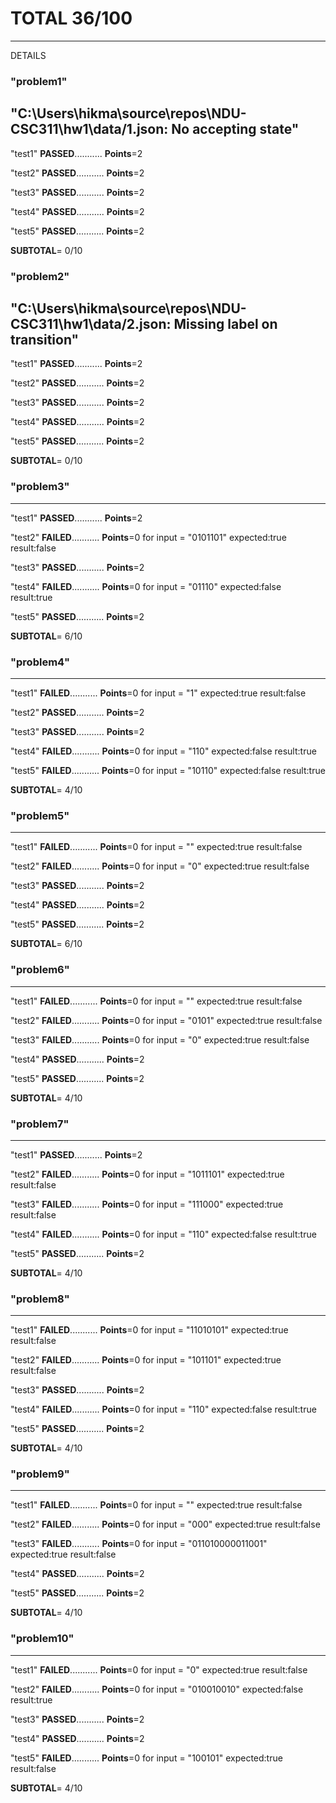 # TOTAL 36/100
---------------------------------
DETAILS

### "problem1"
"C:\\Users\\hikma\\source\\repos\\NDU-CSC311\\hw1\\data/1.json: No accepting state"
---------------
"test1" __PASSED__...........	__Points__=2

"test2" __PASSED__...........	__Points__=2

"test3" __PASSED__...........	__Points__=2

"test4" __PASSED__...........	__Points__=2

"test5" __PASSED__...........	__Points__=2

__SUBTOTAL__=   0/10

### "problem2"
"C:\\Users\\hikma\\source\\repos\\NDU-CSC311\\hw1\\data/2.json: Missing label on transition"
---------------
"test1" __PASSED__...........	__Points__=2

"test2" __PASSED__...........	__Points__=2

"test3" __PASSED__...........	__Points__=2

"test4" __PASSED__...........	__Points__=2

"test5" __PASSED__...........	__Points__=2

__SUBTOTAL__=   0/10

### "problem3"
---------------
"test1" __PASSED__...........	__Points__=2

"test2" __FAILED__...........	__Points__=0
	for input = "0101101"	expected:true	result:false

"test3" __PASSED__...........	__Points__=2

"test4" __FAILED__...........	__Points__=0
	for input = "01110"	expected:false	result:true

"test5" __PASSED__...........	__Points__=2

__SUBTOTAL__=   6/10

### "problem4"
---------------
"test1" __FAILED__...........	__Points__=0
	for input = "1"	expected:true	result:false

"test2" __PASSED__...........	__Points__=2

"test3" __PASSED__...........	__Points__=2

"test4" __FAILED__...........	__Points__=0
	for input = "110"	expected:false	result:true

"test5" __FAILED__...........	__Points__=0
	for input = "10110"	expected:false	result:true

__SUBTOTAL__=   4/10

### "problem5"
---------------
"test1" __FAILED__...........	__Points__=0
	for input = ""	expected:true	result:false

"test2" __FAILED__...........	__Points__=0
	for input = "0"	expected:true	result:false

"test3" __PASSED__...........	__Points__=2

"test4" __PASSED__...........	__Points__=2

"test5" __PASSED__...........	__Points__=2

__SUBTOTAL__=   6/10

### "problem6"
---------------
"test1" __FAILED__...........	__Points__=0
	for input = ""	expected:true	result:false

"test2" __FAILED__...........	__Points__=0
	for input = "0101"	expected:true	result:false

"test3" __FAILED__...........	__Points__=0
	for input = "0"	expected:true	result:false

"test4" __PASSED__...........	__Points__=2

"test5" __PASSED__...........	__Points__=2

__SUBTOTAL__=   4/10

### "problem7"
---------------
"test1" __PASSED__...........	__Points__=2

"test2" __FAILED__...........	__Points__=0
	for input = "1011101"	expected:true	result:false

"test3" __FAILED__...........	__Points__=0
	for input = "111000"	expected:true	result:false

"test4" __FAILED__...........	__Points__=0
	for input = "110"	expected:false	result:true

"test5" __PASSED__...........	__Points__=2

__SUBTOTAL__=   4/10

### "problem8"
---------------
"test1" __FAILED__...........	__Points__=0
	for input = "11010101"	expected:true	result:false

"test2" __FAILED__...........	__Points__=0
	for input = "101101"	expected:true	result:false

"test3" __PASSED__...........	__Points__=2

"test4" __FAILED__...........	__Points__=0
	for input = "110"	expected:false	result:true

"test5" __PASSED__...........	__Points__=2

__SUBTOTAL__=   4/10

### "problem9"
---------------
"test1" __FAILED__...........	__Points__=0
	for input = ""	expected:true	result:false

"test2" __FAILED__...........	__Points__=0
	for input = "000"	expected:true	result:false

"test3" __FAILED__...........	__Points__=0
	for input = "011010000011001"	expected:true	result:false

"test4" __PASSED__...........	__Points__=2

"test5" __PASSED__...........	__Points__=2

__SUBTOTAL__=   4/10

### "problem10"
---------------
"test1" __FAILED__...........	__Points__=0
	for input = "0"	expected:true	result:false

"test2" __FAILED__...........	__Points__=0
	for input = "010010010"	expected:false	result:true

"test3" __PASSED__...........	__Points__=2

"test4" __PASSED__...........	__Points__=2

"test5" __FAILED__...........	__Points__=0
	for input = "100101"	expected:true	result:false

__SUBTOTAL__=   4/10

